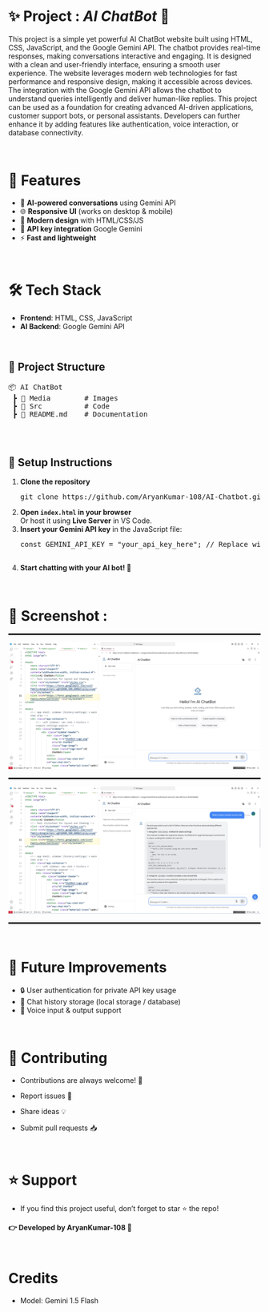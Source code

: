   #  ✨ Project : *AI ChatBot*  🤖

  <p>
    This project is a simple yet powerful AI ChatBot website built using HTML, CSS, JavaScript, and the Google Gemini API. The chatbot provides real-time responses, making conversations interactive and engaging. It is designed with a clean and user-friendly interface, ensuring a smooth user experience. The website leverages modern web technologies for fast performance and responsive design, making it accessible across devices. The integration with the Google Gemini API allows the chatbot to understand queries intelligently and deliver human-like replies. This project can be used as a foundation for creating advanced AI-driven applications, customer support bots, or personal assistants. Developers can further enhance it by adding features like authentication, voice interaction, or database connectivity.
  </p><br>

  # 🚀 Features
  <ul>
    <li>🤖 <b>AI-powered conversations</b> using Gemini API</li>
    <li>🌐 <b>Responsive UI</b> (works on desktop & mobile)</li>
    <li>🎨 <b>Modern design</b> with HTML/CSS/JS</li>
    <li>🔑 <b>API key integration</b> Google Gemini</li>
    <li>⚡ <b>Fast and lightweight</b></li>
  </ul><br>

  # 🛠️ Tech Stack
  <ul>
    <li><b>Frontend</b>: HTML, CSS, JavaScript</li>
    <li><b>AI Backend</b>: Google Gemini API</li>
  </ul>
  <br>

  <h2>📂 Project Structure</h2>
  <pre>
📦 AI ChatBot
 ┣ 📂 Media        # Images
 ┣ 📂 Src          # Code
 ┣ 📜 README.md    # Documentation
  </pre>
  <br>

  <h2>🔑 Setup Instructions</h2>
  <ol>
    <li>
      <b>Clone the repository</b><br>
      <pre>git clone https://github.com/AryanKumar-108/AI-Chatbot.git</pre>
    </li>
    <li><b>Open <code>index.html</code> in your browser</b><br>
        Or host it using <b>Live Server</b> in VS Code.
    </li>
    <li>
      <b>Insert your Gemini API key</b> in the JavaScript file:<br>
      <pre>
const GEMINI_API_KEY = "your_api_key_here"; // Replace with your Gemini API key
      </pre>
    </li>
    <li><b>Start chatting with your AI bot! 🎉</b></li>
  </ol>
  <br>

  # 📸 Screenshot :
  <p>
  <hr style="border: 1px solid black;">
  <img src="Media\Screenshot-03.png"><br> <hr style="border: 1px solid black;">
  <img src="Media\Screenshot-04.png"><br> <hr style="border: 1px solid black;">
  </p>
  <br>

  # 📌 Future Improvements
  <ul>
    <li>🔒 User authentication for private API key usage</li>
    <li>💾 Chat history storage (local storage / database)</li>
    <li>🎤 Voice input & output support</li>
  </ul>
  <br>


# 🤝 Contributing

- Contributions are always welcome! 🚀

- Report issues 🐛

- Share ideas 💡

- Submit pull requests 📥
 <br>

# ⭐ Support

- If you find this project useful, don’t forget to star ⭐ the repo!

**👉 Developed by AryanKumar-108 🙌**

<br>


# Credits
- Model: Gemini 1.5 Flash
</body>
</html>
